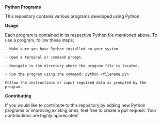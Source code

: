 **Python Programs**

This repository contains various programs developed using Python.

**Usage**

Each program is contained in its respective Python file mentioned above. To use a program, follow these steps:

    - Make sure you have Python installed on your system.

    - Open a terminal or command prompt.

    - Navigate to the directory where the program file is located.

    - Run the program using the command: python <filename.py>

    Follow the instructions or input required data as prompted by the program.

**Contributing**

If you would like to contribute to this repository by adding new Python programs or improving existing ones, feel free to create a pull request. Your contributions are highly appreciated!